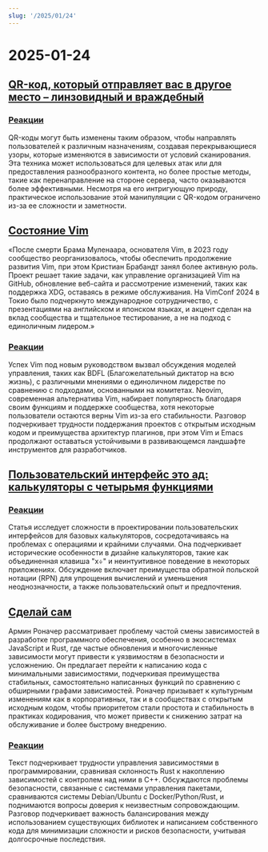 ```yaml
---
slug: '/2025/01/24'
---
```


# 2025-01-24

## [QR-код, который отправляет вас в другое место – линзовидный и враждебный](https://mstdn.social/@isziaui/113874436953157913)

### [Реакции](https://news.ycombinator.com/item?id=42809268)

QR-коды могут быть изменены таким образом, чтобы направлять пользователей к различным назначениям, создавая перекрывающиеся узоры, которые изменяются в зависимости от условий сканирования. Эта техника может использоваться для целевых атак или для предоставления разнообразного контента, но более простые методы, такие как перенаправление на стороне сервера, часто оказываются более эффективными. Несмотря на его интригующую природу, практическое использование этой манипуляции с QR-кодом ограничено из-за ее сложности и заметности.

## [Состояние Vim](https://lwn.net/Articles/1002342/)

«После смерти Брама Муленаара, основателя Vim, в 2023 году сообщество реорганизовалось, чтобы обеспечить продолжение развития Vim, при этом Кристиан Брабандт занял более активную роль. Проект решает такие задачи, как управление организацией Vim на GitHub, обновление веб-сайта и рассмотрение изменений, таких как поддержка XDG, оставаясь в режиме обслуживания. На VimConf 2024 в Токио было подчеркнуто международное сотрудничество, с презентациями на английском и японском языках, и акцент сделан на вклад сообщества и тщательное тестирование, а не на подход с единоличным лидером.»

### [Реакции](https://news.ycombinator.com/item?id=42810176)

Успех Vim под новым руководством вызвал обсуждения моделей управления, таких как BDFL (Благожелательный диктатор на всю жизнь), с различными мнениями о единоличном лидерстве по сравнению с подходами, основанными на комитетах. Neovim, современная альтернатива Vim, набирает популярность благодаря своим функциям и поддержке сообщества, хотя некоторые пользователи остаются верны Vim из-за его стабильности. Разговор подчеркивает трудности поддержания проектов с открытым исходным кодом и преимущества архитектур плагинов, при этом Vim и Emacs продолжают оставаться устойчивыми в развивающемся ландшафте инструментов для разработчиков.

## [Пользовательский интерфейс это ад: калькуляторы с четырьмя функциями](https://lcamtuf.substack.com/p/ui-is-hell-four-function-calculators)

### [Реакции](https://news.ycombinator.com/item?id=42810300)

Статья исследует сложности в проектировании пользовательских интерфейсов для базовых калькуляторов, сосредотачиваясь на проблемах с операциями и крайними случаями. Она подчеркивает исторические особенности в дизайне калькуляторов, такие как объединенная клавиша "x÷" и неинтуитивное поведение в некоторых приложениях. Обсуждение включает преимущества обратной польской нотации (RPN) для упрощения вычислений и уменьшения неоднозначности, а также пользовательский опыт и предпочтения.

## [Сделай сам](https://lucumr.pocoo.org/2025/1/24/build-it-yourself/)

Армин Роначер рассматривает проблему частой смены зависимостей в разработке программного обеспечения, особенно в экосистемах JavaScript и Rust, где частые обновления и многочисленные зависимости могут привести к уязвимостям в безопасности и усложнению. Он предлагает перейти к написанию кода с минимальными зависимостями, подчеркивая преимущества стабильных, самостоятельно написанных функций по сравнению с обширными графами зависимостей. Роначер призывает к культурным изменениям как в корпоративных, так и в сообществах с открытым исходным кодом, чтобы приоритетом стали простота и стабильность в практиках кодирования, что может привести к снижению затрат на обслуживание и более быстрому внедрению.

### [Реакции](https://news.ycombinator.com/item?id=42812641)

Текст подчеркивает трудности управления зависимостями в программировании, сравнивая склонность Rust к накоплению зависимостей с контролем над ними в C++. Обсуждаются проблемы безопасности, связанные с системами управления пакетами, сравниваются системы Debian/Ubuntu с Docker/Python/Rust, и поднимаются вопросы доверия к неизвестным сопровождающим. Разговор подчеркивает важность балансирования между использованием существующих библиотек и написанием собственного кода для минимизации сложности и рисков безопасности, учитывая долгосрочные последствия.

<head>
  <meta property="og:title" content="QR-код, который отправляет вас в другое место – линзовидный и враждебный" />
  <meta property="og:type" content="website" />
  <meta property="og:image" content="https://og.cho.sh/api/og/?title=QR-%D0%BA%D0%BE%D0%B4%2C%20%D0%BA%D0%BE%D1%82%D0%BE%D1%80%D1%8B%D0%B9%20%D0%BE%D1%82%D0%BF%D1%80%D0%B0%D0%B2%D0%BB%D1%8F%D0%B5%D1%82%20%D0%B2%D0%B0%D1%81%20%D0%B2%20%D0%B4%D1%80%D1%83%D0%B3%D0%BE%D0%B5%20%D0%BC%D0%B5%D1%81%D1%82%D0%BE%20%E2%80%93%20%D0%BB%D0%B8%D0%BD%D0%B7%D0%BE%D0%B2%D0%B8%D0%B4%D0%BD%D1%8B%D0%B9%20%D0%B8%20%D0%B2%D1%80%D0%B0%D0%B6%D0%B4%D0%B5%D0%B1%D0%BD%D1%8B%D0%B9&subheading=%D0%BF%D1%8F%D1%82%D0%BD%D0%B8%D1%86%D0%B0%2C%2024%20%D1%8F%D0%BD%D0%B2%D0%B0%D1%80%D1%8F%202025%20%D0%B3.%3A%20%D0%A1%D0%B2%D0%BE%D0%B4%D0%BA%D0%B0%20%D0%BD%D0%BE%D0%B2%D0%BE%D1%81%D1%82%D0%B5%D0%B9%20Hacker%20News" />
</head>
